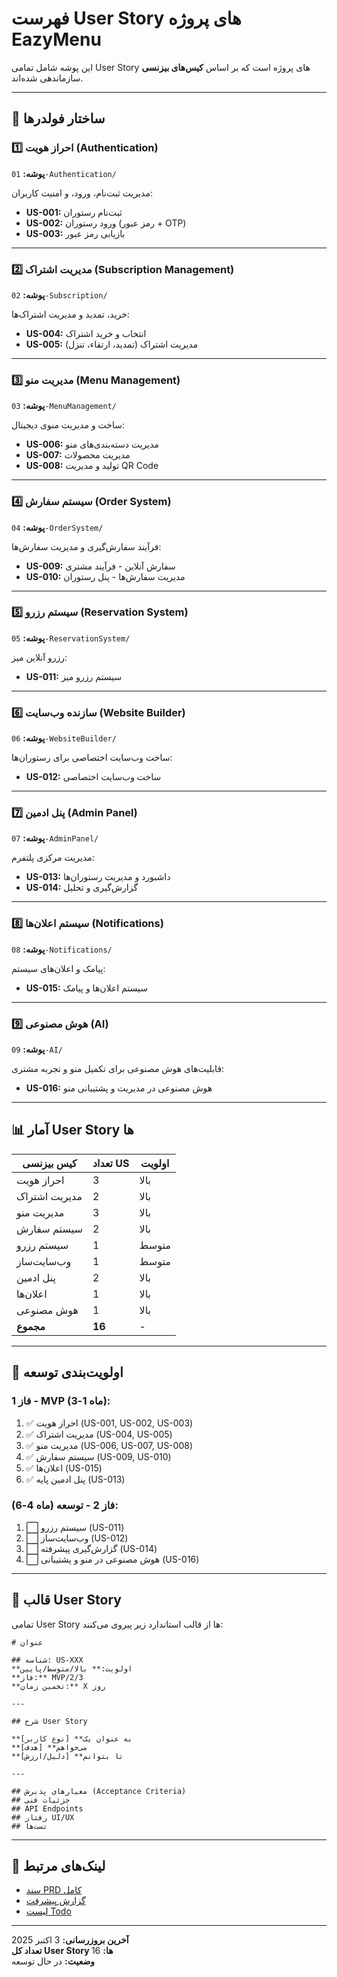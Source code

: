# فهرست User Story های پروژه EazyMenu

این پوشه شامل تمامی User Story های پروژه است که بر اساس **کیس‌های بیزنسی** سازماندهی شده‌اند.

---

## 📂 ساختار فولدرها

### 1️⃣ احراز هویت (Authentication)
**پوشه:** `01-Authentication/`

مدیریت ثبت‌نام، ورود، و امنیت کاربران:
- **US-001:** ثبت‌نام رستوران
- **US-002:** ورود رستوران (رمز عبور + OTP)
- **US-003:** بازیابی رمز عبور

---

### 2️⃣ مدیریت اشتراک (Subscription Management)
**پوشه:** `02-Subscription/`

خرید، تمدید و مدیریت اشتراک‌ها:
- **US-004:** انتخاب و خرید اشتراک
- **US-005:** مدیریت اشتراک (تمدید، ارتقاء، تنزل)

---

### 3️⃣ مدیریت منو (Menu Management)
**پوشه:** `03-MenuManagement/`

ساخت و مدیریت منوی دیجیتال:
- **US-006:** مدیریت دسته‌بندی‌های منو
- **US-007:** مدیریت محصولات
- **US-008:** تولید و مدیریت QR Code

---

### 4️⃣ سیستم سفارش (Order System)
**پوشه:** `04-OrderSystem/`

فرآیند سفارش‌گیری و مدیریت سفارش‌ها:
- **US-009:** سفارش آنلاین - فرآیند مشتری
- **US-010:** مدیریت سفارش‌ها - پنل رستوران

---

### 5️⃣ سیستم رزرو (Reservation System)
**پوشه:** `05-ReservationSystem/`

رزرو آنلاین میز:
- **US-011:** سیستم رزرو میز

---

### 6️⃣ سازنده وب‌سایت (Website Builder)
**پوشه:** `06-WebsiteBuilder/`

ساخت وب‌سایت اختصاصی برای رستوران‌ها:
- **US-012:** ساخت وب‌سایت اختصاصی

---

### 7️⃣ پنل ادمین (Admin Panel)
**پوشه:** `07-AdminPanel/`

مدیریت مرکزی پلتفرم:
- **US-013:** داشبورد و مدیریت رستوران‌ها
- **US-014:** گزارش‌گیری و تحلیل

---

### 8️⃣ سیستم اعلان‌ها (Notifications)
**پوشه:** `08-Notifications/`

پیامک و اعلان‌های سیستم:
- **US-015:** سیستم اعلان‌ها و پیامک

---

### 9️⃣ هوش مصنوعی (AI)
**پوشه:** `09-AI/`

قابلیت‌های هوش مصنوعی برای تکمیل منو و تجربه مشتری:
- **US-016:** هوش مصنوعی در مدیریت و پشتیبانی منو

---

## 📊 آمار User Story ها

| کیس بیزنسی | تعداد US | اولویت |
|------------|---------|--------|
| احراز هویت | 3 | بالا |
| مدیریت اشتراک | 2 | بالا |
| مدیریت منو | 3 | بالا |
| سیستم سفارش | 2 | بالا |
| سیستم رزرو | 1 | متوسط |
| وب‌سایت‌ساز | 1 | متوسط |
| پنل ادمین | 2 | بالا |
| اعلان‌ها | 1 | بالا |
| هوش مصنوعی | 1 | بالا |
| **مجموع** | **16** | - |

---

## 🎯 اولویت‌بندی توسعه

### فاز 1 - MVP (ماه 1-3):
1. ✅ احراز هویت (US-001, US-002, US-003)
2. ✅ مدیریت اشتراک (US-004, US-005)
3. ✅ مدیریت منو (US-006, US-007, US-008)
4. ✅ سیستم سفارش (US-009, US-010)
5. ✅ اعلان‌ها (US-015)
6. ✅ پنل ادمین پایه (US-013)

### فاز 2 - توسعه (ماه 4-6):
1. ⬜ سیستم رزرو (US-011)
2. ⬜ وب‌سایت‌ساز (US-012)
3. ⬜ گزارش‌گیری پیشرفته (US-014)
4. ⬜ هوش مصنوعی در منو و پشتیبانی (US-016)

---

## 📝 قالب User Story

تمامی User Story ها از قالب استاندارد زیر پیروی می‌کنند:

```
# عنوان

## شناسه: US-XXX
**اولویت:** بالا/متوسط/پایین
**فاز:** MVP/2/3
**تخمین زمان:** X روز

---

## شرح User Story

**به عنوان یک** [نوع کاربر]
**می‌خواهم** [هدف]
**تا بتوانم** [دلیل/ارزش]

---

## معیارهای پذیرش (Acceptance Criteria)
## جزئیات فنی
## API Endpoints
## رفتار UI/UX
## تست‌ها
```

---

## 🔗 لینک‌های مرتبط

- [سند PRD کامل](../PRD.MD)
- [گزارش پیشرفت](../ProgressLog.md)
- [لیست Todo](../Todo.md)

---

**آخرین بروزرسانی:** 3 اکتبر 2025  
**تعداد کل User Story ها:** 16  
**وضعیت:** در حال توسعه
